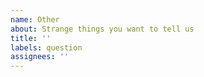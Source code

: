 ```yaml
---
name: Other
about: Strange things you want to tell us
title: ''
labels: question
assignees: ''
---
```


